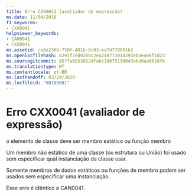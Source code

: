 ```yaml
---
title: Erro CXX0041 (avaliador de expressão)
ms.date: 11/04/2016
f1_keywords:
- CXX0041
helpviewer_keywords:
- CAN0041
- CXX0041
ms.assetid: ce8a2366-758f-481b-8c03-ed7d779091b2
ms.openlocfilehash: b297f7ed928bc2ea248773014293ebae4e8f1d23
ms.sourcegitcommit: 857fa6b530224fa6c18675138043aba9aa0619fb
ms.translationtype: MT
ms.contentlocale: pt-BR
ms.lasthandoff: 03/24/2020
ms.locfileid: "80185081"
---
```

# <a name="expression-evaluator-error-cxx0041"></a>Erro CXX0041 (avaliador de expressão)

o elemento de classe deve ser membro estático ou função membro

Um membro não estático de uma classe (ou estrutura ou União) foi usado sem especificar qual instanciação da classe usar.

Somente membros de dados estáticos ou funções de membro podem ser usados sem especificar uma instanciação.

Esse erro é idêntico a CAN0041.
